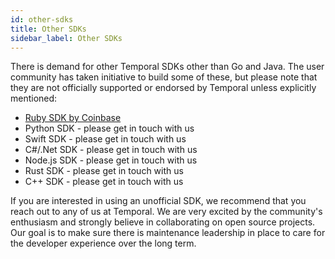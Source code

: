 ```yaml
---
id: other-sdks
title: Other SDKs
sidebar_label: Other SDKs
---
```


There is demand for other Temporal SDKs other than Go and Java. The user community has taken initiative to build some of these, but please note that they are not officially supported or endorsed by Temporal unless explicitly mentioned:

- [Ruby SDK by Coinbase](https://github.com/coinbase/temporal-ruby)
- Python SDK - please get in touch with us
- Swift SDK - please get in touch with us
- C#/.Net SDK - please get in touch with us
- Node.js SDK - please get in touch with us
- Rust SDK - please get in touch with us
- C++ SDK - please get in touch with us

If you are interested in using an unofficial SDK, we recommend that you reach out to any of us at Temporal. We are very excited by the community's enthusiasm and strongly believe in collaborating on open source projects. Our goal is to make sure there is maintenance leadership in place to care for the developer experience over the long term.
